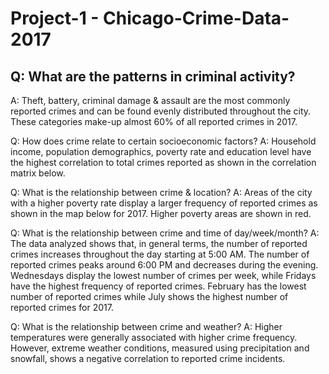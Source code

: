 # Project-1 - Chicago-Crime-Data-2017

<h2>Q: What are the patterns in criminal activity?</h2>
    A: Theft, battery, criminal damage & assault are the most commonly reported crimes and can be found evenly distributed throughout the city. These categories make-up almost 60% of all reported crimes in 2017.


<str>Q: How does crime relate to certain socioeconomic factors?</str>
    A: Household income, population demographics, poverty rate and education level have the highest correlation to total crimes reported as shown in the correlation matrix below.
    


<str>Q: What is the relationship between crime & location?</str>
    A: Areas of the city with a higher poverty rate display a larger frequency of reported crimes as shown in the map below for 2017. Higher poverty areas are shown in red.


<str>Q: What is the relationship between crime and time of day/week/month?</str>
    A: The data analyzed shows that, in general terms, the number of reported crimes increases throughout the day starting at 5:00 AM. The number of reported crimes peaks around 6:00 PM and decreases during the evening.  Wednesdays display the lowest number of crimes per week, while Fridays have the highest frequency of reported crimes. February has the lowest number of reported crimes while July shows the highest number of reported crimes for 2017.


<str>Q: What is the relationship between crime and weather?</str>
    A: Higher temperatures were generally associated with higher crime frequency. However, extreme weather conditions, measured using precipitation and snowfall, shows a negative correlation to reported crime incidents.
